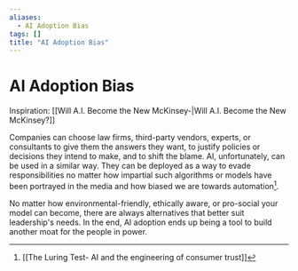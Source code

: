 ```yaml
---
aliases:
  - AI Adoption Bias
tags: []
title: "AI Adoption Bias"
---
```


# AI Adoption Bias

Inspiration: [[Will A.I. Become the New McKinsey-|Will A.I. Become the New McKinsey?]]

Companies can choose law firms, third-party vendors, experts, or consultants to give them the answers they want, to justify policies or decisions they intend to make, and to shift the blame. AI, unfortunately, can be used in a similar way. They can be deployed as a way to evade responsibilities no matter how impartial such algorithms or models have been portrayed in the media and how biased we are towards automation[^1].

No matter how environmental-friendly, ethically aware, or pro-social your model can become, there are always alternatives that better suit leadership's needs.  In the end, AI adoption ends up being a tool to build another moat for the people in power.

[^1]: [[The Luring Test- AI and the engineering of consumer trust]]